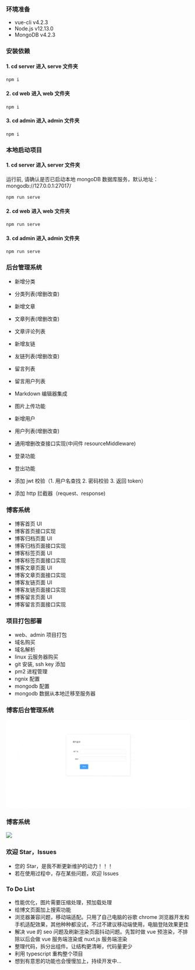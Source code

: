 ### 环境准备

- vue-cli v4.2.3
- Node.js v12.13.0
- MongoDB v4.2.3

### 安装依赖

#### 1. cd server 进入 serve 文件夹

```
npm i
```

#### 2. cd web 进入 web 文件夹

```
npm i
```

#### 3. cd admin 进入 admin 文件夹

```
npm i
```

### 本地启动项目

#### 1. cd server 进入 server 文件夹

运行前, 请确认是否已启动本地 mongoDB 数据库服务，默认地址：mongodb://127.0.0.1:27017/

```
npm run serve
```

#### 2. cd web 进入 web 文件夹

```
npm run serve
```

#### 3. cd admin 进入 admin 文件夹

```
npm run serve
```

### 后台管理系统

- 新增分类
- 分类列表(增删改查)

- 新增文章
- 文章列表(增删改查)

- 文章评论列表

- 新增友链
- 友链列表(增删改查)

- 留言列表

- 留言用户列表

- Markdown 编辑器集成
- 图片上传功能

- 新增用户
- 用户列表(增删改查)

- 通用增删改查接口实现(中间件 resourceMiddleware)

- 登录功能
- 登出功能
- 添加 jwt 校验（1. 用户名查找 2. 密码校验 3. 返回 token）
- 添加 http 拦截器（request、response)

### 博客系统

- 博客首页 UI
- 博客首页接口实现
- 博客归档页面 UI
- 博客归档页面接口实现
- 博客标签页面 UI
- 博客标签页面接口实现
- 博客文章页面 UI
- 博客文章页面接口实现
- 博客友链页面 UI
- 博客友链页面接口实现
- 博客留言页面 UI
- 博客留言页面接口实现

### 项目打包部署

- web、admin 项目打包
- 域名购买
- 域名解析
- linux 云服务器购买
- git 安装, ssh key 添加
- pm2 进程管理
- ngnix 配置
- mongodb 配置
- mongodb 数据从本地迁移至服务器

### 博客后台管理系统

![](./screenshot/admin.gif)

### 博客系统

![](./screenshot/web.gif)

### 欢迎 Star，Issues

- 您的 Star，是我不断更新维护的动力！！！
- 若在使用过程中，存在某些问题，欢迎 Issues

### To Do List

- 性能优化，图片需要压缩处理，预加载处理
- 给博文页面加上搜索功能
- 浏览器兼容问题，移动端适配。只用了自己电脑的谷歌 chrome 浏览器开发和手机适配效果，其他种种都没试，不过不建议移动端使用，电脑登陆效果更佳
- 解决 vue 的 seo 问题及刷新渲染页面抖动问题。先暂时做 vue 预渲染，不排除以后会做 vue 服务端渲染或 nuxt.js 服务端渲染
- 整理代码，拆分出组件。让结构更清晰，代码量更少
- 利用 typescript 重构整个项目
- 想到有意思的功能也会慢慢加上，持续开发中...
